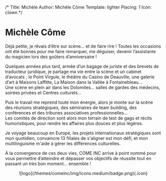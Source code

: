 /*
Title: Michèle
Author: Michèle Côme
Template: lighter
Placing: 1
Icon: clown
*/

# Michèle Côme

Déjà petite, je rêvais d’être sur scène… et de faire rire ! Toutes les occasions ont été bonnes pour me faire remarquer, me déguiser, devenir l’assistante du magicien lors des goûters d’anniversaire !

Quelques années plus tard, armée d’un bagage de juriste et des brevets de traducteur juridique, je partage ma vie entre la scène et un cabinet d’avocats ; le Point Virgule, le théâtre du Casino de Deauville, une galerie d’art à Maisons Laffitte, La Maison dans la Vallée à Fontainebleau…  
Une scène en plein air dans les Dolomites… salles de gardes des médecins, soirées privées et Centres culturels…  

Puis le travail me reprend toute mon énergie, alors je monte sur la scène des réunions stratégiques, des séminaires de team building, des conférences et des tribunes associatives professionnelles…  
Les comités de direction sont alors mon terrain de test de gags et récits humoristiques, pour rendre les affaires plus douces et plus légères.

Je voyage beaucoup en Europe, les projets internationaux stratégiques sont mon quotidien, convaincre 13 filiales de s'aligner est mon défi, et mon multilinguisme m'aide à gérer les différences culturelles.

À la convergence de ces deux vies, COME INC arrive à point nommé pour vous permettre d’atteindre et dépasser vos objectifs de réussite tout en passant un très bon moment… ensemble !

<center>
    ![logo](/themes/comeinc/img/icons.medium/badge.png){.icon}
</center>